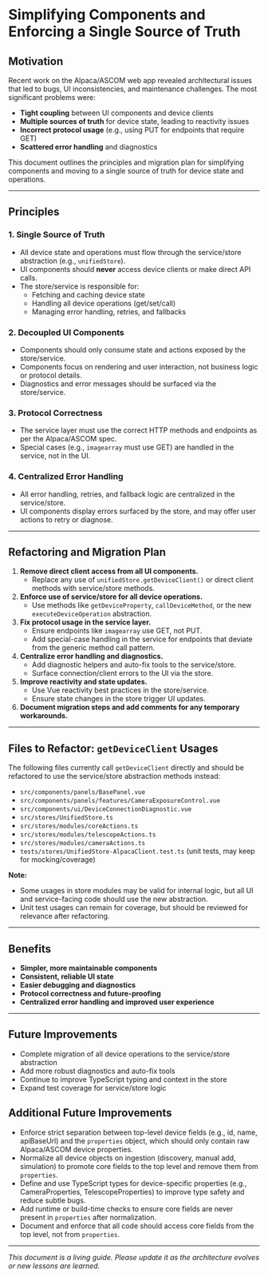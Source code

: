 # Simplifying Components and Enforcing a Single Source of Truth

## Motivation

Recent work on the Alpaca/ASCOM web app revealed architectural issues that led to bugs, UI inconsistencies, and maintenance challenges. The most significant problems were:

- **Tight coupling** between UI components and device clients
- **Multiple sources of truth** for device state, leading to reactivity issues
- **Incorrect protocol usage** (e.g., using PUT for endpoints that require GET)
- **Scattered error handling** and diagnostics

This document outlines the principles and migration plan for simplifying components and moving to a single source of truth for device state and operations.

---

## Principles

### 1. Single Source of Truth

- All device state and operations must flow through the service/store abstraction (e.g., `unifiedStore`).
- UI components should **never** access device clients or make direct API calls.
- The store/service is responsible for:
  - Fetching and caching device state
  - Handling all device operations (get/set/call)
  - Managing error handling, retries, and fallbacks

### 2. Decoupled UI Components

- Components should only consume state and actions exposed by the store/service.
- Components focus on rendering and user interaction, not business logic or protocol details.
- Diagnostics and error messages should be surfaced via the store/service.

### 3. Protocol Correctness

- The service layer must use the correct HTTP methods and endpoints as per the Alpaca/ASCOM spec.
- Special cases (e.g., `imagearray` must use GET) are handled in the service, not in the UI.

### 4. Centralized Error Handling

- All error handling, retries, and fallback logic are centralized in the service/store.
- UI components display errors surfaced by the store, and may offer user actions to retry or diagnose.

---

## Refactoring and Migration Plan

1. **Remove direct client access from all UI components.**
   - Replace any use of `unifiedStore.getDeviceClient()` or direct client methods with service/store methods.
2. **Enforce use of service/store for all device operations.**
   - Use methods like `getDeviceProperty`, `callDeviceMethod`, or the new `executeDeviceOperation` abstraction.
3. **Fix protocol usage in the service layer.**
   - Ensure endpoints like `imagearray` use GET, not PUT.
   - Add special-case handling in the service for endpoints that deviate from the generic method call pattern.
4. **Centralize error handling and diagnostics.**
   - Add diagnostic helpers and auto-fix tools to the service/store.
   - Surface connection/client errors to the UI via the store.
5. **Improve reactivity and state updates.**
   - Use Vue reactivity best practices in the store/service.
   - Ensure state changes in the store trigger UI updates.
6. **Document migration steps and add comments for any temporary workarounds.**

---

## Files to Refactor: `getDeviceClient` Usages

The following files currently call `getDeviceClient` directly and should be refactored to use the service/store abstraction methods instead:

- `src/components/panels/BasePanel.vue`
- `src/components/panels/features/CameraExposureControl.vue`
- `src/components/ui/DeviceConnectionDiagnostic.vue`
- `src/stores/UnifiedStore.ts`
- `src/stores/modules/coreActions.ts`
- `src/stores/modules/telescopeActions.ts`
- `src/stores/modules/cameraActions.ts`
- `tests/stores/UnifiedStore-AlpacaClient.test.ts` (unit tests, may keep for mocking/coverage)

**Note:**

- Some usages in store modules may be valid for internal logic, but all UI and service-facing code should use the new abstraction.
- Unit test usages can remain for coverage, but should be reviewed for relevance after refactoring.

---

## Benefits

- **Simpler, more maintainable components**
- **Consistent, reliable UI state**
- **Easier debugging and diagnostics**
- **Protocol correctness and future-proofing**
- **Centralized error handling and improved user experience**

---

## Future Improvements

- Complete migration of all device operations to the service/store abstraction
- Add more robust diagnostics and auto-fix tools
- Continue to improve TypeScript typing and context in the store
- Expand test coverage for service/store logic

## Additional Future Improvements

- Enforce strict separation between top-level device fields (e.g., id, name, apiBaseUrl) and the `properties` object, which should only contain raw Alpaca/ASCOM device properties.
- Normalize all device objects on ingestion (discovery, manual add, simulation) to promote core fields to the top level and remove them from `properties`.
- Define and use TypeScript types for device-specific properties (e.g., CameraProperties, TelescopeProperties) to improve type safety and reduce subtle bugs.
- Add runtime or build-time checks to ensure core fields are never present in `properties` after normalization.
- Document and enforce that all code should access core fields from the top level, not from `properties`.

---

_This document is a living guide. Please update it as the architecture evolves or new lessons are learned._

